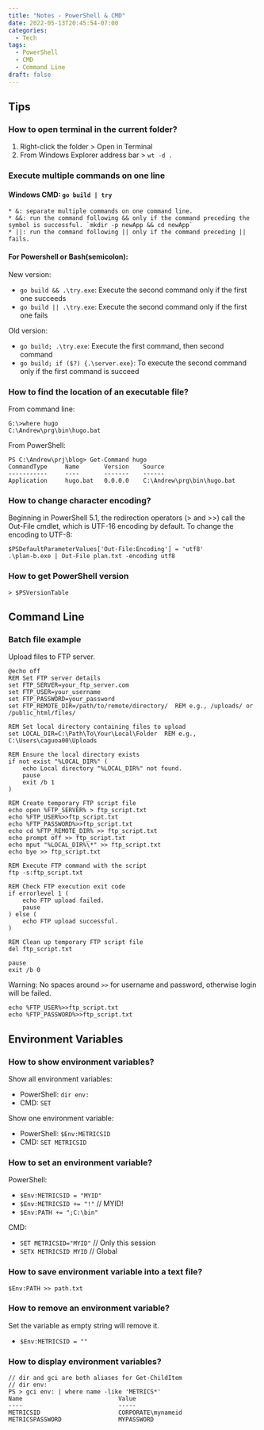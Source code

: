 ```yaml
---
title: "Notes - PowerShell & CMD"
date: 2022-05-13T20:45:54-07:00
categories:
  - Tech
tags:
  - PowerShell
  - CMD
  - Command Line
draft: false
---
```


## Tips

### How to open terminal in the current folder?
1. Right-click the folder > Open in Terminal
2. From Windows Explorer address bar > `wt -d .`

### Execute multiple commands on one line
#### Windows CMD: `go build | try`
    * &: separate multiple commands on one command line.
    * &&: run the command following && only if the command preceding the symbol is successful. `mkdir -p newApp && cd newApp`
    * ||: run the command following || only if the command preceding || fails.

#### For Powershell or Bash(semicolon): 
New version:  
  * `go build && .\try.exe`: Execute the second command only if the first one succeeds
  * `go build || .\try.exe`: Execute the second command only if the first one fails

Old version:
  * `go build; .\try.exe`: Execute the first command, then second command
  * `go build; if ($?) {.\server.exe}`: To execute the second command only if the first command is succeed

### How to find the location of an executable file?
From command line:
```
G:\>where hugo
C:\Andrew\prg\bin\hugo.bat
```

From PowerShell:
```
PS C:\Andrew\prj\blog> Get-Command hugo
CommandType     Name       Version    Source
-----------     ----       -------    ------
Application     hugo.bat   0.0.0.0    C:\Andrew\prg\bin\hugo.bat
```

### How to change character encoding?
Beginning in PowerShell 5.1, the redirection operators (> and >>) call the Out-File cmdlet,
which is UTF-16 encoding by default. To change the encoding to UTF-8:
```
$PSDefaultParameterValues['Out-File:Encoding'] = 'utf8'
.\plan-b.exe | Out-File plan.txt -encoding utf8
```

### How to get PowerShell version
```
> $PSVersionTable
```

## Command Line
### Batch file example
Upload files to FTP server.
```
@echo off
REM Set FTP server details
set FTP_SERVER=your_ftp_server.com
set FTP_USER=your_username
set FTP_PASSWORD=your_password
set FTP_REMOTE_DIR=/path/to/remote/directory/  REM e.g., /uploads/ or /public_html/files/

REM Set local directory containing files to upload
set LOCAL_DIR=C:\Path\To\Your\Local\Folder  REM e.g., C:\Users\caguoa00\Uploads

REM Ensure the local directory exists
if not exist "%LOCAL_DIR%" (
    echo Local directory "%LOCAL_DIR%" not found.
    pause
    exit /b 1
)

REM Create temporary FTP script file
echo open %FTP_SERVER% > ftp_script.txt
echo %FTP_USER%>>ftp_script.txt
echo %FTP_PASSWORD%>>ftp_script.txt
echo cd %FTP_REMOTE_DIR% >> ftp_script.txt
echo prompt off >> ftp_script.txt
echo mput "%LOCAL_DIR%\*" >> ftp_script.txt
echo bye >> ftp_script.txt

REM Execute FTP command with the script
ftp -s:ftp_script.txt

REM Check FTP execution exit code
if errorlevel 1 (
    echo FTP upload failed.
    pause
) else (
    echo FTP upload successful.
)

REM Clean up temporary FTP script file
del ftp_script.txt

pause
exit /b 0
```

Warning: 
No spaces around `>>` for username and password, otherwise login will be failed.
```
echo %FTP_USER%>>ftp_script.txt
echo %FTP_PASSWORD%>>ftp_script.txt
```

## Environment Variables
### How to show environment variables?
Show all environment variables: 
* PowerShell: `dir env:`
* CMD: `SET`

Show one environment variable: 
* PowerShell: `$Env:METRICSID`
* CMD: `SET METRICSID`

### How to set an environment variable?
PowerShell:
* `$Env:METRICSID = "MYID"`
* `$Env:METRICSID += "!"` // MYID!
* `$Env:PATH += ";C:\bin"`

CMD:
* `SET METRICSID="MYID"` // Only this session
* `SETX METRICSID MYID` // Global

### How to save environment variable into a text file?
```
$Env:PATH >> path.txt
```

### How to remove an environment variable?
Set the variable as empty string will remove it.

* `$Env:METRICSID = ""`

### How to display environment variables?
```
// dir and gci are both aliases for Get-ChildItem
// dir env:
PS > gci env: | where name -like 'METRICS*'
Name                           Value
----                           -----
METRICSID                      CORPORATE\mynameid
METRICSPASSWORD                MYPASSWORD
```

